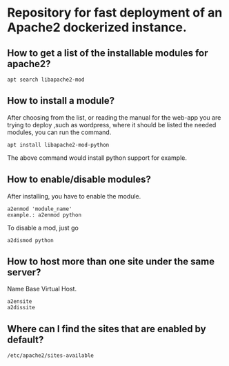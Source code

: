 # Repository for fast deployment of an Apache2 dockerized instance.

## How to get a list of the installable modules for apache2?
```
apt search libapache2-mod
```

## How to install a module?
After choosing from the list, or reading the manual for the web-app you are trying to deploy ,such as wordpress, where it should be listed the needed modules, you can run the command.  
```
apt install libapache2-mod-python
```
The above command would install python support for example.

## How to enable/disable modules?
After installing, you have to enable the  module.
```
a2enmod 'module_name'
example.: a2enmod python
```

To disable a mod, just go
```
a2dismod python
```

## How to host more than one site under the same server?
Name Base Virtual Host.
```
a2ensite
a2dissite
```
## Where can I find the sites that are enabled by default?
`/etc/apache2/sites-available`
